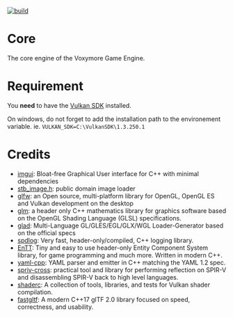 [![build](https://github.com/Sayama3/VoxymoreCore/actions/workflows/cmake.yml/badge.svg)](https://github.com/Sayama3/VoxymoreCore/actions/workflows/cmake.yml)

# Core
 
The core engine of the Voxymore Game Engine.

# Requirement

You **need** to have the [Vulkan SDK]() installed.

On windows, do not forget to add the installation path to the environement variable.
ie. `VULKAN_SDK=C:\VulkanSDK\1.3.250.1`

# Credits

- [imgui](https://github.com/ocornut/imgui): Bloat-free Graphical User interface for C++ with minimal dependencies
- [stb_image.h](https://github.com/nothings/stb/blob/master/stb_image.h): public domain image loader
- [glfw](https://www.glfw.org): an Open source, multi-platform library for OpenGL, OpenGL ES and Vulkan development on the desktop
- [glm](https://github.com/g-truc/glm): a header only C++ mathematics library for graphics software based on the OpenGL Shading Language (GLSL) specifications.
- [glad](https://glad.dav1d.de): Multi-Language GL/GLES/EGL/GLX/WGL Loader-Generator based on the official specs
- [spdlog](https://github.com/gabime/spdlog): Very fast, header-only/compiled, C++ logging library.
- [EnTT](https://github.com/skypjack/entt): Tiny and easy to use header-only Entity Component System library, for game programming and much more. Written in modern C++.
- [yaml-cpp](https://github.com/jbeder/yaml-cpp): YAML parser and emitter in C++ matching the YAML 1.2 spec.
- [spriv-cross](https://github.com/KhronosGroup/SPIRV-Cross): practical tool and library for performing reflection on SPIR-V and disassembling SPIR-V back to high level languages.
- [shaderc](https://github.com/google/shaderc): A collection of tools, libraries, and tests for Vulkan shader compilation.
- [fastgltf](spnda.github.io/fastgltf/): A modern C++17 glTF 2.0 library focused on speed, correctness, and usability.
